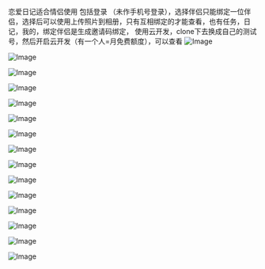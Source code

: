 恋爱日记适合情侣使用
包括登录
（未作手机号登录），选择伴侣只能绑定一位伴侣，选择后可以使用上传照片到相册，只有互相绑定的才能查看，也有任务，日记，我的，绑定伴侣是生成邀请码绑定，
使用云开发，clone下去换成自己的测试号，然后开启云开发（有一个人=月免费额度），可以查看
![Image](https://github.com/user-attachments/assets/906bf65a-30f5-47bc-83ea-f223ea03413a)

![Image](https://github.com/user-attachments/assets/f583fed6-75ed-4a83-bf13-f93685515305)

![Image](https://github.com/user-attachments/assets/72a50da2-6cea-4049-83bf-059af2d733d7)

![Image](https://github.com/user-attachments/assets/c93fe87a-e9c7-458c-bcc0-8273c7cf2e0a)

![Image](https://github.com/user-attachments/assets/ef604e25-6bd1-4b3b-bb6f-5d4165ad8a14)

![Image](https://github.com/user-attachments/assets/390574a2-9053-4cf6-87fe-f306159cf3f0)

![Image](https://github.com/user-attachments/assets/3234425e-a6cd-466d-9e56-dd572304fa93)

![Image](https://github.com/user-attachments/assets/8df3282e-65c7-4348-870b-02f1e50cb9b9)

![Image](https://github.com/user-attachments/assets/07004f09-c14c-4b2f-9051-7231f9621f09)

![Image](https://github.com/user-attachments/assets/83438f91-82c4-48c5-8b49-cd23edfca6f9)

![Image](https://github.com/user-attachments/assets/f0dc8873-012c-4c10-9a65-aec2bf6f839e)

![Image](https://github.com/user-attachments/assets/abf91171-845d-4140-82e3-9caf8c6212d0)

![Image](https://github.com/user-attachments/assets/f0d3d327-330a-44ce-8834-a8b1ae136201)

![Image](https://github.com/user-attachments/assets/0db27651-1a99-4869-b5d7-ee1b8ebf0755)

![Image](https://github.com/user-attachments/assets/69cc180d-d1bd-4233-8988-fa80c26befd3)
